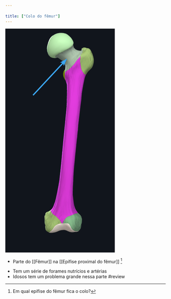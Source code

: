 ```yaml
---

title: ["Colo do fêmur"]
---
```

![Pasted image 20210413141155.png](Pasted%20image%2020210413141155.png)

+ Parte do [[Fêmur]] na [[Epífise proximal do fêmur]] [^762075]

[^762075]: Em qual epífise do fêmur fica o colo?

+ Tem um série de forames nutrícios e artérias
+ Idosos tem um problema grande nessa parte
#review 
